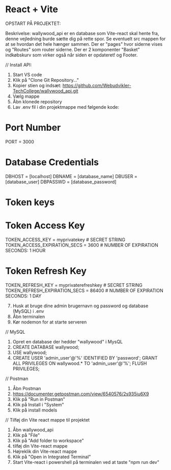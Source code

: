 # React + Vite

OPSTART PÅ PROJEKTET:

Beskrivelse: wallywood_api er en database som Vite-react skal hente fra, denne vejledning burde sætte dig på rette spor. Se eventuelt src mappen for at se hvordan det hele hænger sammen. Der er "pages" hvor siderne vises og "Routes" som router siderne. Der er 2 komponenter "Basket" indkøbskurv som virker også når siden er opdateret! og Footer. 

// Install API:
1. Start VS code
2. Klik på "Clone Git Repository..."
3. Kopier stien og indsæt: https://github.com/Webudvikler-TechCollege/wallywood_api.git
4. Vælg mappe
5. Åbn klonede repository
6. Lav .env  fil i din projektmappe med følgende kode: 
# Port Number
PORT = 3000

# Database Credentials
DBHOST = [localhost]
DBNAME = [database_name]
DBUSER = [database_user]
DBPASSWD = [database_password]

# Token keys ############

# Token Access Key
TOKEN_ACCESS_KEY = myprivatekey # SECRET STRING 
TOKEN_ACCESS_EXPIRATION_SECS = 3600 # NUMBER OF EXPIRATION SECONDS: 1 HOUR

# Token Refresh Key
TOKEN_REFRESH_KEY = myprivaterefreshkey # SECRET STRING 
TOKEN_REFRESH_EXPIRATION_SECS = 86400 # NUMBER OF EXPIRATION SECONDS: 1 DAY

7. Husk at bruge dine admin brugernavn og password og database (MySQL) i .env
8. Åbn terminalen
9. Kør nodemon for at starte serveren

// MySQL
1. Opret en database der hedder "wallywood" i MysQL
2. CREATE DATABASE wallywood;
3. USE wallywood;
4. CREATE USER 'admin_user'@'%' IDENTIFIED BY 'password';
GRANT ALL PRIVILEGES ON wallywood.* TO 'admin_user'@'%';
FLUSH PRIVILEGES;


// Postman
1. Åbn Postman
2. https://documenter.getpostman.com/view/6540576/2s935iu6X9
3. Klik på "Run in Postman"
4. Klik på Install i "System"
5. Klik på install models


// Tilføj din Vite react mappe til projektet
1. Åbn wallywood_api
2. Klik på "File"
3. Klik på "Add folder to workspace"
4. tilføj din Vite-react mappe
5. Højreklik din Vite-react mappe
6. Klik på "Open in Integrated Terminal"
7. Start Vite-react i powershell på terminalen ved at taste "npm run dev"



